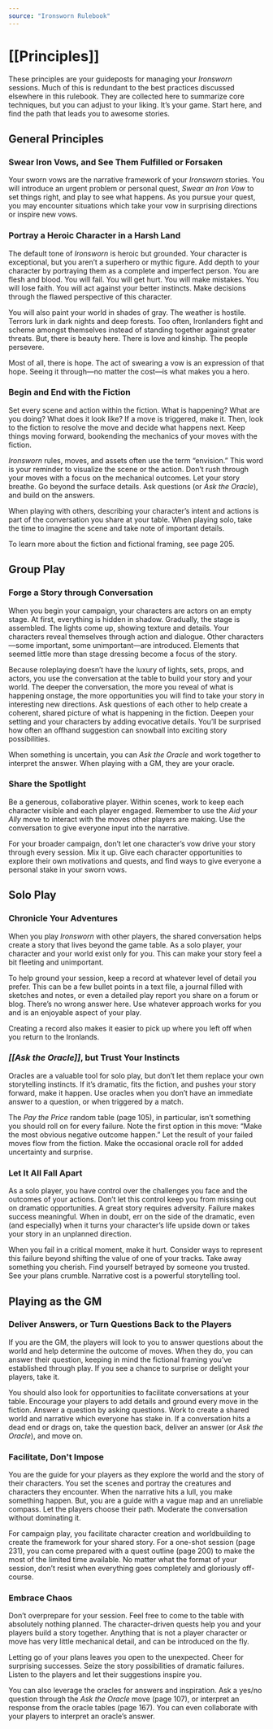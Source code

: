```yaml
---
source: "Ironsworn Rulebook"
---
```

# [[Principles]]

These principles are your guideposts for managing your _Ironsworn_ sessions. Much of this is redundant to the best practices discussed elsewhere in this rulebook. They are collected here to summarize core techniques, but you can adjust to your liking. It’s your game. Start here, and find the path that leads you to awesome stories.

## General Principles

### Swear Iron Vows, and See Them Fulfilled or Forsaken

Your sworn vows are the narrative framework of your _Ironsworn_ stories. You will introduce an urgent problem or personal quest, _Swear an Iron Vow_ to set things right, and play to see what happens. As you pursue your quest, you may encounter situations which take your vow in surprising directions or inspire new vows.

### Portray a Heroic Character in a Harsh Land

The default tone of _Ironsworn_ is heroic but grounded. Your character is exceptional, but you aren’t a superhero or mythic figure. Add depth to your character by portraying them as a complete and imperfect person. You are flesh and blood. You will fail. You will get hurt. You will make mistakes. You will lose faith. You will act against your better instincts. Make decisions through the flawed perspective of this character.

You will also paint your world in shades of gray. The weather is hostile. Terrors lurk in dark nights and deep forests. Too often, Ironlanders fight and scheme amongst themselves instead of standing together against greater threats. But, there is beauty here. There is love and kinship. The people persevere.

Most of all, there is hope. The act of swearing a vow is an expression of that hope. Seeing it through—no matter the cost—is what makes you a hero. 

### Begin and End with the Fiction

Set every scene and action within the fiction. What is happening? What are you doing? What does it look like? If a move is triggered, make it. Then, look to the fiction to resolve the move and decide what happens next. Keep things moving forward, bookending the mechanics of your moves with the fiction.

_Ironsworn_ rules, moves, and assets often use the term “envision.” This word is your reminder to visualize the scene or the action. Don’t rush through your moves with a focus on the mechanical outcomes. Let your story breathe. Go beyond the surface details. Ask questions (or _Ask the Oracle_), and build on the answers.

When playing with others, describing your character’s intent and actions is part of the conversation you share at your table. When playing solo, take the time to imagine the scene and take note of important details. 

To learn more about the fiction and fictional framing, see page 205.

## Group Play

### Forge a Story through Conversation

When you begin your campaign, your characters are actors on an empty stage. At first, everything is hidden in shadow. Gradually, the stage is assembled. The lights come up, showing texture and details. Your characters reveal themselves through action and dialogue. Other characters—some important, some unimportant—are introduced. Elements that seemed little more than stage dressing become a focus of the story.

Because roleplaying doesn’t have the luxury of lights, sets, props, and actors, you use the conversation at the table to build your story and your world. The deeper the conversation, the more you reveal of what is happening onstage, the more opportunities you will find to take your story in interesting new directions. Ask questions of each other to help create a coherent, shared picture of what is happening in the fiction. Deepen your setting and your characters by adding evocative details. You’ll be surprised how often an offhand suggestion can snowball into exciting story possibilities.

When something is uncertain, you can _Ask the Oracle_ and work together to interpret the answer. When playing with a GM, they are your oracle.

### Share the Spotlight

Be a generous, collaborative player. Within scenes, work to keep each character visible and each player engaged. Remember to use the _Aid your Ally_ move to interact with the moves other players are making. Use the conversation to give everyone input into the narrative.

For your broader campaign, don’t let one character’s vow drive your story through every session. Mix it up. Give each character opportunities to explore their own motivations and quests, and find ways to give everyone a personal stake in your sworn vows.

## Solo Play

### Chronicle Your Adventures

When you play _Ironsworn_ with other players, the shared conversation helps create a story that lives beyond the game table. As a solo player, your character and your world exist only for you. This can make your story feel a bit fleeting and unimportant.

To help ground your session, keep a record at whatever level of detail you prefer. This can be a few bullet points in a text file, a journal filled with sketches and notes, or even a detailed play report you share on a forum or blog. There’s no wrong answer here. Use whatever approach works for you and is an enjoyable aspect of your play.

Creating a record also makes it easier to pick up where you left off when you return to the Ironlands. 

### _[[Ask the Oracle]]_, but Trust Your Instincts

Oracles are a valuable tool for solo play, but don’t let them replace your own storytelling instincts. If it’s dramatic, fits the fiction, and pushes your story forward, make it happen. Use oracles when you don’t have an immediate answer to a question, or when triggered by a match. 

The _Pay the Price_ random table (page 105), in particular, isn’t something you should roll on for every failure. Note the first option in this move: “Make the most obvious negative outcome happen.” Let the result of your failed moves flow from the fiction. Make the occasional oracle roll for added uncertainty and surprise.

### Let It All Fall Apart

As a solo player, you have control over the challenges you face and the outcomes of your actions. Don’t let this control keep you from missing out on dramatic opportunities. A great story requires adversity. Failure makes success meaningful. When in doubt, err on the side of the dramatic, even (and especially) when it turns your character’s life upside down or takes your story in an unplanned direction. 

When you fail in a critical moment, make it hurt. Consider ways to represent this failure beyond shifting the value of one of your tracks. Take away something you cherish. Find yourself betrayed by someone you trusted. See your plans crumble. Narrative cost is a powerful storytelling tool.

## Playing as the GM

### Deliver Answers, or  Turn Questions Back to the Players

If you are the GM, the players will look to you to answer questions about the world and help determine the outcome of moves. When they do, you can answer their question, keeping in mind the fictional framing you’ve established through play. If you see a chance to surprise or delight your players, take it. 

You should also look for opportunities to facilitate conversations at your table. Encourage your players to add details and ground every move in the fiction. Answer a question by asking questions. Work to create a shared world and narrative which everyone has stake in. If a conversation hits a dead end or drags on, take the question back, deliver an answer (or _Ask the Oracle_), and move on.

### Facilitate, Don't Impose

You are the guide for your players as they explore the world and the story of their characters. You set the scenes and portray the creatures and characters they encounter. When the narrative hits a lull, you make something happen. But, you are a guide with a vague map and an unreliable compass. Let the players choose their path. Moderate the conversation without dominating it. 

For campaign play, you facilitate character creation and worldbuilding to create the framework for your shared story. For a one-shot session (page 231), you can come prepared with a quest outline (page 200) to make the most of the limited time available. No matter what the format of your session, don’t resist when everything goes completely and gloriously off-course.

### Embrace Chaos

Don’t overprepare for your session. Feel free to come to the table with absolutely nothing planned. The character-driven quests help you and your players build a story together. Anything that is not a player character or move has very little mechanical detail, and can be introduced on the fly.

Letting go of your plans leaves you open to the unexpected. Cheer for surprising successes. Seize the story possibilities of dramatic failures. Listen to the players and let their suggestions inspire you.

You can also leverage the oracles for answers and inspiration. Ask a yes/no question through the _Ask the Oracle_ move (page 107), or interpret an response from the oracle tables (page 167). You can even collaborate with your players to interpret an oracle’s answer.